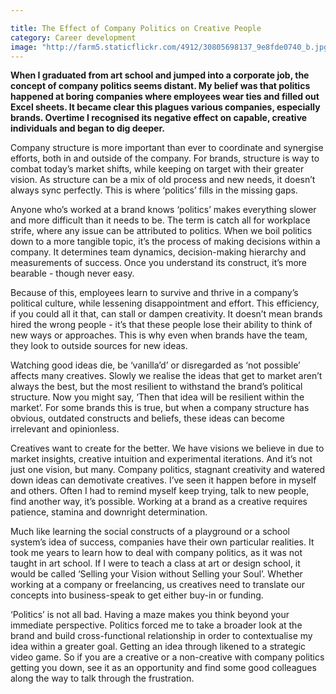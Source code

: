 ```yaml
---

title: The Effect of Company Politics on Creative People
category: Career development
image: "http://farm5.staticflickr.com/4912/30805698137_9e8fde0740_b.jpg"
---
```

**When I graduated from art school and jumped into a corporate job, the concept of company politics seems distant. My belief was that politics happened at boring companies where employees wear ties and filled out Excel sheets. It became clear this plagues various companies, especially brands. Overtime I recognised its negative effect on capable, creative individuals and began to dig deeper.**

Company structure is more important than ever to coordinate and synergise efforts, both in and outside of the company. For brands, structure is way to combat today’s market shifts, while keeping on target with their greater vision. As structure can be a mix of old process and new needs, it doesn’t always sync perfectly. This is where ‘politics’ fills in the missing gaps.

Anyone who’s worked at a brand knows ‘politics’ makes everything slower and more difficult than it needs to be. The term is catch all for workplace strife, where any issue can be attributed to politics. When we boil politics down to a more tangible topic, it’s the process of making decisions within a company. It determines team dynamics, decision-making hierarchy and measurements of success. Once you understand its construct, it’s more bearable - though never easy.

Because of this, employees learn to survive and thrive in a company’s political culture, while lessening disappointment and effort. This efficiency, if you could all it that, can stall or dampen creativity. It doesn’t mean brands hired the wrong people - it’s that these people lose their ability to think of new ways or approaches. This is why even when brands have the team, they look to outside sources for new ideas.

Watching good ideas die, be ‘vanilla’d’ or disregarded as ‘not possible’ affects many creatives. Slowly we realise the ideas that get to market aren’t always the best, but the most resilient to withstand the brand’s political structure. Now you might say, ‘Then that idea will be resilient within the market’. For some brands this is true, but when a company structure has obvious, outdated constructs and beliefs, these ideas can become irrelevant and opinionless. 

Creatives want to create for the better. We have visions we believe in due to market insights, creative intuition and experimental iterations. And it’s not just one vision, but many. Company politics, stagnant creativity and watered down ideas can demotivate creatives. I’ve seen it happen before in myself and others. Often I had to remind myself keep trying, talk to new people, find another way, it’s possible. Working at a brand as a creative requires patience, stamina and downright determination.

Much like learning the social constructs of a playground or a school system’s idea of success, companies have their own particular realities. It took me years to learn how to deal with company politics, as it was not taught in art school. If I were to teach a class at art or design school, it would be called ‘Selling your Vision without Selling your Soul’. Whether working at a company or freelancing, us creatives need to translate our concepts into business-speak to get either buy-in or funding. 

‘Politics’ is not all bad. Having a maze makes you think beyond your immediate perspective. Politics forced me to take a broader look at the brand and build cross-functional relationship in order to contextualise my idea within a greater goal. Getting an idea through likened to a strategic video game. So if you are a creative or a non-creative with company politics getting you down, see it as an opportunity and find some good colleagues along the way to talk through the frustration.
